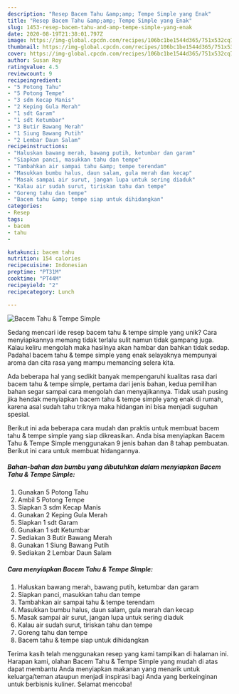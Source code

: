 ```yaml
---
description: "Resep Bacem Tahu &amp;amp; Tempe Simple yang Enak"
title: "Resep Bacem Tahu &amp;amp; Tempe Simple yang Enak"
slug: 1453-resep-bacem-tahu-and-amp-tempe-simple-yang-enak
date: 2020-08-19T21:38:01.797Z
image: https://img-global.cpcdn.com/recipes/106bc1be1544d365/751x532cq70/bacem-tahu-tempe-simple-foto-resep-utama.jpg
thumbnail: https://img-global.cpcdn.com/recipes/106bc1be1544d365/751x532cq70/bacem-tahu-tempe-simple-foto-resep-utama.jpg
cover: https://img-global.cpcdn.com/recipes/106bc1be1544d365/751x532cq70/bacem-tahu-tempe-simple-foto-resep-utama.jpg
author: Susan Roy
ratingvalue: 4.5
reviewcount: 9
recipeingredient:
- "5 Potong Tahu"
- "5 Potong Tempe"
- "3 sdm Kecap Manis"
- "2 Keping Gula Merah"
- "1 sdt Garam"
- "1 sdt Ketumbar"
- "3 Butir Bawang Merah"
- "1 Siung Bawang Putih"
- "2 Lembar Daun Salam"
recipeinstructions:
- "Haluskan bawang merah, bawang putih, ketumbar dan garam"
- "Siapkan panci, masukkan tahu dan tempe"
- "Tambahkan air sampai tahu &amp; tempe terendam"
- "Masukkan bumbu halus, daun salam, gula merah dan kecap"
- "Masak sampai air surut, jangan lupa untuk sering diaduk"
- "Kalau air sudah surut, tiriskan tahu dan tempe"
- "Goreng tahu dan tempe"
- "Bacem tahu &amp; tempe siap untuk dihidangkan"
categories:
- Resep
tags:
- bacem
- tahu
- 

katakunci: bacem tahu  
nutrition: 154 calories
recipecuisine: Indonesian
preptime: "PT31M"
cooktime: "PT44M"
recipeyield: "2"
recipecategory: Lunch

---
```



![Bacem Tahu &amp; Tempe Simple](https://img-global.cpcdn.com/recipes/106bc1be1544d365/751x532cq70/bacem-tahu-tempe-simple-foto-resep-utama.jpg)

Sedang mencari ide resep bacem tahu &amp; tempe simple yang unik? Cara menyiapkannya memang tidak terlalu sulit namun tidak gampang juga. Kalau keliru mengolah maka hasilnya akan hambar dan bahkan tidak sedap. Padahal bacem tahu &amp; tempe simple yang enak selayaknya mempunyai aroma dan cita rasa yang mampu memancing selera kita.



Ada beberapa hal yang sedikit banyak mempengaruhi kualitas rasa dari bacem tahu &amp; tempe simple, pertama dari jenis bahan, kedua pemilihan bahan segar sampai cara mengolah dan menyajikannya. Tidak usah pusing jika hendak menyiapkan bacem tahu &amp; tempe simple yang enak di rumah, karena asal sudah tahu triknya maka hidangan ini bisa menjadi suguhan spesial.


Berikut ini ada beberapa cara mudah dan praktis untuk membuat bacem tahu &amp; tempe simple yang siap dikreasikan. Anda bisa menyiapkan Bacem Tahu &amp; Tempe Simple menggunakan 9 jenis bahan dan 8 tahap pembuatan. Berikut ini cara untuk membuat hidangannya.

<!--inarticleads1-->

##### Bahan-bahan dan bumbu yang dibutuhkan dalam menyiapkan Bacem Tahu &amp; Tempe Simple:

1. Gunakan 5 Potong Tahu
1. Ambil 5 Potong Tempe
1. Siapkan 3 sdm Kecap Manis
1. Gunakan 2 Keping Gula Merah
1. Siapkan 1 sdt Garam
1. Gunakan 1 sdt Ketumbar
1. Sediakan 3 Butir Bawang Merah
1. Gunakan 1 Siung Bawang Putih
1. Sediakan 2 Lembar Daun Salam




<!--inarticleads2-->

##### Cara menyiapkan Bacem Tahu &amp; Tempe Simple:

1. Haluskan bawang merah, bawang putih, ketumbar dan garam
1. Siapkan panci, masukkan tahu dan tempe
1. Tambahkan air sampai tahu &amp; tempe terendam
1. Masukkan bumbu halus, daun salam, gula merah dan kecap
1. Masak sampai air surut, jangan lupa untuk sering diaduk
1. Kalau air sudah surut, tiriskan tahu dan tempe
1. Goreng tahu dan tempe
1. Bacem tahu &amp; tempe siap untuk dihidangkan




Terima kasih telah menggunakan resep yang kami tampilkan di halaman ini. Harapan kami, olahan Bacem Tahu &amp; Tempe Simple yang mudah di atas dapat membantu Anda menyiapkan makanan yang menarik untuk keluarga/teman ataupun menjadi inspirasi bagi Anda yang berkeinginan untuk berbisnis kuliner. Selamat mencoba!
